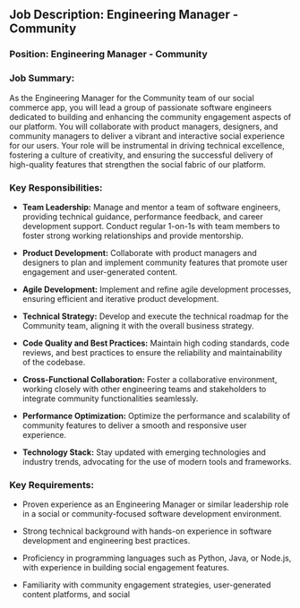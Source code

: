 ## Job Description: Engineering Manager - Community

### Position: Engineering Manager - Community

### Job Summary:

As the Engineering Manager for the Community team of our social commerce app, you will lead a group of passionate software engineers dedicated to building and enhancing the community engagement aspects of our platform. You will collaborate with product managers, designers, and community managers to deliver a vibrant and interactive social experience for our users. Your role will be instrumental in driving technical excellence, fostering a culture of creativity, and ensuring the successful delivery of high-quality features that strengthen the social fabric of our platform.

### Key Responsibilities:

- **Team Leadership:** Manage and mentor a team of software engineers, providing technical guidance, performance feedback, and career development support. Conduct regular 1-on-1s with team members to foster strong working relationships and provide mentorship.

- **Product Development:** Collaborate with product managers and designers to plan and implement community features that promote user engagement and user-generated content.

- **Agile Development:** Implement and refine agile development processes, ensuring efficient and iterative product development.

- **Technical Strategy:** Develop and execute the technical roadmap for the Community team, aligning it with the overall business strategy.

- **Code Quality and Best Practices:** Maintain high coding standards, code reviews, and best practices to ensure the reliability and maintainability of the codebase.

- **Cross-Functional Collaboration:** Foster a collaborative environment, working closely with other engineering teams and stakeholders to integrate community functionalities seamlessly.

- **Performance Optimization:** Optimize the performance and scalability of community features to deliver a smooth and responsive user experience.

- **Technology Stack:** Stay updated with emerging technologies and industry trends, advocating for the use of modern tools and frameworks.

### Key Requirements:

- Proven experience as an Engineering Manager or similar leadership role in a social or community-focused software development environment.

- Strong technical background with hands-on experience in software development and engineering best practices.

- Proficiency in programming languages such as Python, Java, or Node.js, with experience in building social engagement features.

- Familiarity with community engagement strategies, user-generated content platforms, and social
